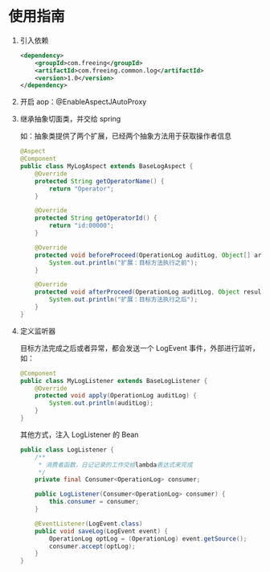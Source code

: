 # 使用指南

1.   引入依赖

     ```xml
     <dependency>
         <groupId>com.freeing</groupId>
         <artifactId>com.freeing.common.log</artifactId>
         <version>1.0</version>
     </dependency>
     ```

2.   开启 aop：@EnableAspectJAutoProxy

3.   继承抽象切面类，并交给 spring

     如：抽象类提供了两个扩展，已经两个抽象方法用于获取操作者信息

     ```java
     @Aspect
     @Component
     public class MyLogAspect extends BaseLogAspect {
         @Override
         protected String getOperatorName() {
             return "Operator";
         }
     
         @Override
         protected String getOperatorId() {
             return "id:00000";
         }
     
         @Override
         protected void beforeProceed(OperationLog auditLog, Object[] args) {
             System.out.println("扩展：目标方法执行之前");
         }
     
         @Override
         protected void afterProceed(OperationLog auditLog, Object result) {
             System.out.println("扩展：目标方法执行之后");
         }
     }
     ```

4.   定义监听器

     目标方法完成之后或者异常，都会发送一个 LogEvent 事件，外部进行监听，如：

     ```java
     @Component
     public class MyLogListener extends BaseLogListener {
         @Override
         protected void apply(OperationLog auditLog) {
             System.out.println(auditLog);
         }
     }
     ```

     其他方式，注入 LogListener 的 Bean

     ```java
     public class LogListener {
         /**
          * 消费者函数，日记记录的工作交给lambda表达式来完成
          */
         private final Consumer<OperationLog> consumer;
     
         public LogListener(Consumer<OperationLog> consumer) {
             this.consumer = consumer;
         }
     
         @EventListener(LogEvent.class)
         public void saveLog(LogEvent event) {
             OperationLog optLog = (OperationLog) event.getSource();
             consumer.accept(optLog);
         }
     }
     ```

     